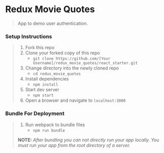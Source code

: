 # Redux Movie Quotes

> App to demo user authentication.

### Setup Instructions

> 1. Fork this repo
> 1. Clone your forked copy of this repo
>    - `git clone https://github.com/[Your Username]/redux_movie_quotes/react_starter.git`
> 1. Change directory into the newly cloned repo
>    - `cd redux_movie_quotes`
> 1. Install dependencies 
>    - `npm install`
> 1. Start dev server
>    - `npm start`
> 1. Open a browser and navigate to `localhost:3000`

### Bundle For Deployment

> 1. Run webpack to bundle files
>    - `npm run bundle`
> 
> **NOTE:** *After bundling you can not directly run your app locally. You must run your app from the root directory of a server.*
